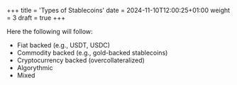 +++
title = 'Types of Stablecoins'
date = 2024-11-10T12:00:25+01:00
weight = 3
draft = true
+++

Here the following will follow:
- Fiat backed (e.g., USDT, USDC)
- Commodity backed (e.g., gold-backed stablecoins)
- Cryptocurrency backed (overcollateralized)
- Algorythmic
- Mixed